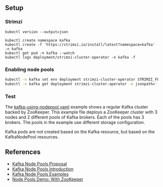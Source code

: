 ## Setup

### Strimzi

```shell
kubectl version --output=json

kubectl create namespace kafka
kubectl create -f 'https://strimzi.io/install/latest?namespace=kafka' -n kafka
kubectl get pod -n kafka --watch
kubectl logs deployment/strimzi-cluster-operator -n kafka -f
```

### Enabling node pools

```bash
kubectl -n kafka set env deployment strimzi-cluster-operator STRIMZI_FEATURE_GATES=+KafkaNodePools
kubectl -n kafka get deployment strimzi-cluster-operator -o jsonpath='{.spec.template.spec.containers[0].env[?(@.name=="STRIMZI_FEATURE_GATES")]}' | jq
```

### Test

The [kafka-using-nodepool.yaml](kafka-using-nodepool.yaml) example shows a regular Kafka cluster backed by ZooKeeper. This example file deploys a
ZooKeeper cluster with 3 nodes and 2 different pools of Kafka brokers. Each of the pools has 3 brokers. The pools in the
example use different storage configuration.

Kafka pods are not created based on the Kafka resource, but based on the KafkaNodePool resources.

## References

- [Kafka Node Pools Proposal](https://github.com/strimzi/proposals/blob/main/050-Kafka-Node-Pools.md#kafka-node-pools)
- [Kafka Node Pools Introduction](https://strimzi.io/blog/2023/08/14/kafka-node-pools-introduction/)
- [Kafka Node Pools Examples](https://github.com/strimzi/strimzi-kafka-operator/tree/main/examples/kafka/nodepools)
- [Node Pools Demo: With ZooKeeper](https://www.youtube.com/watch?v=KznxXsQNlq8)